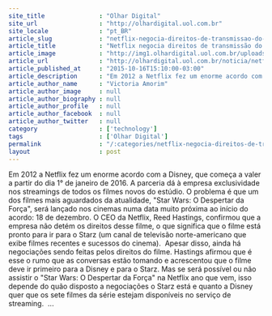 ```yaml
---
site_title               : "Olhar Digital"
site_url                 : "http://olhardigital.uol.com.br"
site_locale              : "pt_BR"
article_slug             : "netflix-negocia-direitos-de-transmissao-do-novo-filme-da-serie-star-wars"
article_title            : "Netflix negocia direitos de transmissão do novo filme da série Star Wars"
article_image            : "http://img1.olhardigital.uol.com.br/uploads/acervo_imagens/2015/10/20151016152757_660_420.jpg"
article_url              : "http://olhardigital.uol.com.br/noticia/netflix-negocia-direitos-de-transmissao-do-novo-filme-da-serie-star-wars/52229"
article_published_at     : "2015-10-16T15:10:00-03:00"
article_description      : "Em 2012 a Netflix fez um enorme acordo com a Disney, que começa a valer a partir do dia 1° de janeiro de 2016. A parceria dá à empresa exclusividade nos streamings de todos os filmes novos do estúdio. O problema é que um dos filmes mais aguardados da atualidade, 'Star Wars: O Despertar da Força', será lançado nos cinemas numa data muito próxima ao início do acordo: 18 de dezembro. O CEO da Netflix, Reed Hastings, confirmou que a empresa não detém os direitos desse filme, o que significa que o filme está pronto para ir para o Starz (um canal de televisão norte-americano que exibe filmes recentes e sucessos do cinema).  Apesar disso, ainda há negociações sendo feitas pelos direitos do filme. Hastings afirmou que é esse o rumo que as conversas estão tomando e acrescentou que o filme deve ir primeiro para a Disney e para o Starz. Mas se será possível ou não assistir o 'Star Wars: O Despertar da Força' na Netflix ano que vem, isso depende do quão disposto a negociações o Starz está e quanto a Disney quer que os sete filmes da série estejam disponíveis no serviço de streaming.  ..."
article_author_name      : "Victoria Amorim"
article_author_image     : null
article_author_biography : null
article_author_profile   : null
article_author_facebook  : null
article_author_twitter   : null
category                 : ['technology']
tags                     : ['Olhar Digital']
permalink                : "/:categories/netflix-negocia-direitos-de-transmissao-do-novo-filme-da-serie-star-wars/"
layout                   : post
---
```


Em 2012 a Netflix fez um enorme acordo com a Disney, que começa a valer a partir do dia 1° de janeiro de 2016. A parceria dá à empresa exclusividade nos streamings de todos os filmes novos do estúdio. O problema é que um dos filmes mais aguardados da atualidade, "Star Wars: O Despertar da Força", será lançado nos cinemas numa data muito próxima ao início do acordo: 18 de dezembro. O CEO da Netflix, Reed Hastings, confirmou que a empresa não detém os direitos desse filme, o que significa que o filme está pronto para ir para o Starz (um canal de televisão norte-americano que exibe filmes recentes e sucessos do cinema).  Apesar disso, ainda há negociações sendo feitas pelos direitos do filme. Hastings afirmou que é esse o rumo que as conversas estão tomando e acrescentou que o filme deve ir primeiro para a Disney e para o Starz. Mas se será possível ou não assistir o "Star Wars: O Despertar da Força" na Netflix ano que vem, isso depende do quão disposto a negociações o Starz está e quanto a Disney quer que os sete filmes da série estejam disponíveis no serviço de streaming.  ...
